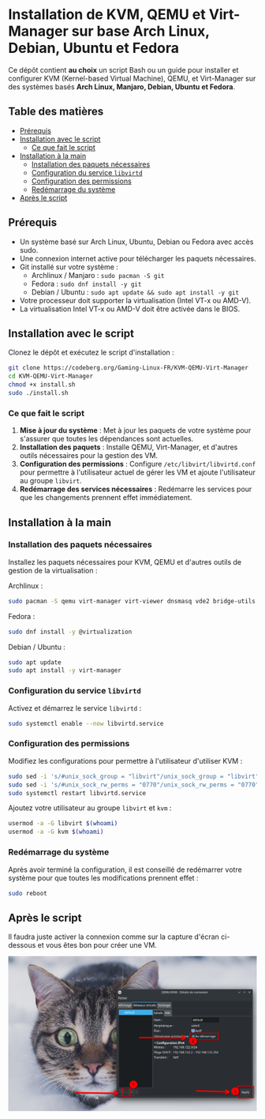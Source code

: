 # Installation de KVM, QEMU et Virt-Manager sur base Arch Linux, Debian, Ubuntu et Fedora

Ce dépôt contient **au choix** un script Bash ou un guide pour installer et configurer KVM (Kernel-based Virtual Machine), QEMU, et Virt-Manager sur des systèmes basés **Arch Linux, Manjaro, Debian, Ubuntu et Fedora**.

## Table des matières

- [Prérequis](#prérequis)
- [Installation avec le script](#installation-avec-le-script)
  - [Ce que fait le script](#ce-que-fait-le-script)
- [Installation à la main](#installation-à-la-main)
  - [Installation des paquets nécessaires](#installation-des-paquets-nécessaires)
  - [Configuration du service `libvirtd`](#configuration-du-service-libvirtd)
  - [Configuration des permissions](#configuration-des-permissions)
  - [Redémarrage du système](#redémarrage-du-système)
- [Après le script](#après-le-script)

## Prérequis

- Un système basé sur Arch Linux, Ubuntu, Debian ou Fedora avec accès sudo.
- Une connexion internet active pour télécharger les paquets nécessaires.
- Git installé sur votre système :
  - Archlinux / Manjaro : `sudo pacman -S git`
  - Fedora : `sudo dnf install -y git`
  - Debian / Ubuntu : `sudo apt update && sudo apt install -y git`
- Votre processeur doit supporter la virtualisation (Intel VT-x ou AMD-V).
- La virtualisation Intel VT-x ou AMD-V doit être activée dans le BIOS.

## Installation avec le script

Clonez le dépôt et exécutez le script d'installation :

```bash
git clone https://codeberg.org/Gaming-Linux-FR/KVM-QEMU-Virt-Manager
cd KVM-QEMU-Virt-Manager
chmod +x install.sh
sudo ./install.sh
```

### Ce que fait le script

1. **Mise à jour du système** : Met à jour les paquets de votre système pour s'assurer que toutes les dépendances sont actuelles.
2. **Installation des paquets** : Installe QEMU, Virt-Manager, et d'autres outils nécessaires pour la gestion des VM.
3. **Configuration des permissions** : Configure `/etc/libvirt/libvirtd.conf` pour permettre à l'utilisateur actuel de gérer les VM et ajoute l'utilisateur au groupe `libvirt`.
4. **Redémarrage des services nécessaires** : Redémarre les services pour que les changements prennent effet immédiatement.

## Installation à la main

### Installation des paquets nécessaires

Installez les paquets nécessaires pour KVM, QEMU et d'autres outils de gestion de la virtualisation :

Archlinux :

```bash
sudo pacman -S qemu virt-manager virt-viewer dnsmasq vde2 bridge-utils openbsd-netcat dmidecode libguestfs
```

Fedora :

```bash
sudo dnf install -y @virtualization
```

Debian / Ubuntu :

```bash
sudo apt update
sudo apt install -y virt-manager
```

### Configuration du service `libvirtd`

Activez et démarrez le service `libvirtd` :

```bash
sudo systemctl enable --now libvirtd.service
```

### Configuration des permissions

Modifiez les configurations pour permettre à l'utilisateur d'utiliser KVM :

```bash
sudo sed -i 's/#unix_sock_group = "libvirt"/unix_sock_group = "libvirt"/' /etc/libvirt/libvirtd.conf
sudo sed -i 's/#unix_sock_rw_perms = "0770"/unix_sock_rw_perms = "0770"/' /etc/libvirt/libvirtd.conf
sudo systemctl restart libvirtd.service
```

Ajoutez votre utilisateur au groupe `libvirt` et `kvm` :

```bash
usermod -a -G libvirt $(whoami)
usermod -a -G kvm $(whoami)
```

### Redémarrage du système

Après avoir terminé la configuration, il est conseillé de redémarrer votre système pour que toutes les modifications prennent effet :

```bash
sudo reboot
```

## Après le script

Il faudra juste activer la connexion comme sur la capture d'écran ci-dessous et vous êtes bon pour créer une VM.

![virt1](images/virt1.png)